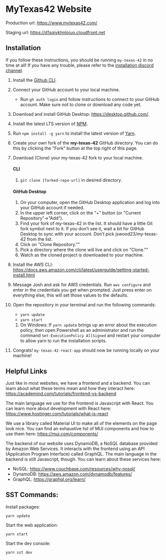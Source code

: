 # MyTexas42 Website

Production url: https://www.mytexas42.com/

<!-- [![Seed Status](https://api.seed.run/jswood23/my-texas-42-react-app/stages/prod/build_badge)](https://console.seed.run/jswood23/my-texas-42-react-app) -->

Staging url: https://d1sqivkhnloiuo.cloudfront.net

## Installation

If you follow these instructions, you should be running `my-texas-42` in no time at all! If you have any trouble, please refer to the [installation discord channel](https://discord.com/channels/1117123045895716944/1117123046571003946).

1. Install the [Github CLI](https://github.com/cli/cli#installation).
1. Connect your GitHub account to your local machine.
   - Run `gh auth login` and follow instructions to connect to your GitHub account. Make sure not to clone or download any code yet.
1. Download and install GitHub Desktop: https://desktop.github.com/.
1. Install the latest LTS version of [NPM](https://nodejs.org/en/download).
1. Run `npm install -g yarn` to install the latest version of [Yarn](https://yarnpkg.com).
1. Create your own fork of the **my-texas-42** GitHub directory. You can do this by clicking the "Fork" button at the top right of this page.
1. Download (Clone) your my-texas-42 fork to your local machine.

   #### CLI

   1. `git clone [forked-repo-url]` in desired directory.

   #### GitHub Desktop

   1. On your computer, open the GitHub Desktop application and log into your GitHub account if needed.
   1. In the upper left corner, click on the “+” button (or "Current Repository"->"Add").
   1. Find your fork of my-texas-42 in the list. It should have a little Git fork symbol next to it. If you don’t see it, wait a bit for GitHub Desktop to sync with your account. Don’t pick jswood23/my-texas-42 from the list.
   1. Click on "Clone Repository.""
   1. Pick a directory where the clone will live and click on "Clone.""
   1. Watch as the cloned project is downloaded to your machine.

1. Install the AWS CLI: https://docs.aws.amazon.com/cli/latest/userguide/getting-started-install.html
1. Message Josh and ask for AWS credentials. Run `aws configure` and enter in the credentials you get when prompted. Just press enter on everything else, this will set those values to the defaults.
1. Open the repository in your terminal and run the following commands:
   - `yarn update`
   - `yarn start`
   1. On Windows: If `yarn update` brings up an error about the execution policy, then open Powershell as an administrator and run the command `Set-ExecutionPolicy AllSigned` and restart your computer to allow yarn to run the installation scripts.
1. Congrats! `my-texas-42-react-app` should now be running locally on your machine!

## Helpful Links

Just like in most websites, we have a frontend and a backend. You can learn about what these terms mean and how they interact here: https://academind.com/tutorials/frontend-vs-backend

The main language we use for the frontend is Javascript with React. You can learn more about development with React here: https://www.hostinger.com/tutorials/what-is-react

We use a library called Material UI to make all of the elements on the page look nice. You can find an exhaustive list of MUI components and how to use them here: https://mui.com/components/

The backend of our website uses DynamoDB, a NoSQL database provided by Amazon Web Services. It interacts with the frontend using an API (Application Program Interface) called GraphQL. The main language in the backend is still Javascript, though. You can learn about these services here:

- NoSQL: https://www.couchbase.com/resources/why-nosql/
- DynamoDB: https://aws.amazon.com/dynamodb/features/
- GraphQL: https://graphql.org/learn/
 
## SST Commands:

Install packages:
```
yarn update
```

Start the web application:
```
yarn start
```

Start the dev console:
```
yarn sst dev
```